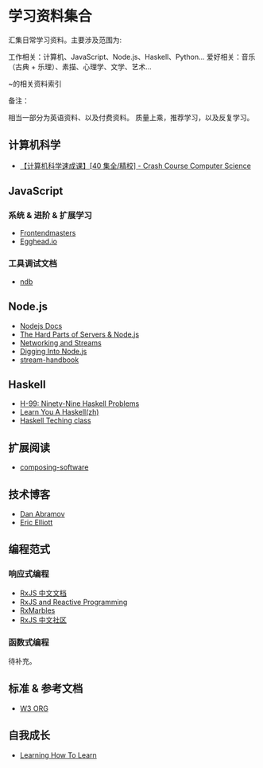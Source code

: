 # 学习资料集合

汇集日常学习资料。主要涉及范围为:

工作相关：计算机、JavaScript、Node.js、Haskell、Python...
爱好相关：音乐（古典 + 乐理）、素描、心理学、文学、艺术...

~的相关资料索引

备注：

相当一部分为英语资料、以及付费资料。
质量上乘，推荐学习，以及反复学习。

## 计算机科学

- [【计算机科学速成课】[40 集全/精校] - Crash Course Computer Science](https://www.bilibili.com/video/av21376839/)

## JavaScript

### 系统 & 进阶 & 扩展学习

- [Frontendmasters](https://frontendmasters.com/courses/)
- [Egghead.io](https://egghead.io/)

### 工具调试文档

- [ndb](https://github.com/GoogleChromeLabs/ndb)

## Node.js

- [Nodejs Docs](https://nodejs.org/dist/latest-v12.x/docs/api/)
- [The Hard Parts of Servers & Node.js](https://frontendmasters.com/courses/servers-node-js/)
- [Networking and Streams](https://frontendmasters.com/courses/networking-streams/)
- [Digging Into Node.js](https://frontendmasters.com/courses/digging-into-node/)
- [stream-handbook](https://github.com/substack/stream-handbook)

## Haskell

- [H-99: Ninety-Nine Haskell Problems](https://wiki.haskell.org/H-99:_Ninety-Nine_Haskell_Problems)
- [Learn You A Haskell(zh)](https://github.com/MnO2/learnyouahaskell-zh/blob/develop/zh-cn/resource/resource.md)
- [Haskell Teching class](https://www.bilibili.com/video/av7513983/?p=9)

## 扩展阅读

- [composing-software](https://medium.com/javascript-scene/composing-software-an-introduction-27b72500d6ea)

## 技术博客

- [Dan Abramov](https://overreacted.io/)
- [Eric Elliott](https://medium.com/@_ericelliott)

## 编程范式

### 响应式编程

- [RxJS 中文文档](https://cn.rx.js.org/)
- [RxJS and Reactive Programming](https://reactive.how/)
- [RxMarbles](https://rxmarbles.com/#interval)
- [RxJS 中文社区](https://github.com/RxJS-CN)

### 函数式编程

待补充。

## 标准 & 参考文档

- [W3 ORG](https://www.w3.org/TR/DOM-Level-3-Events/#interface-uievent)

## 自我成长

- [Learning How To Learn](https://www.coursera.org/learn/learning-how-to-learn/home/week/1)